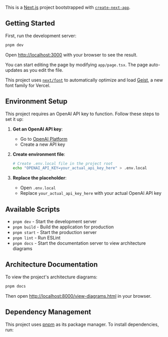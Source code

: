 This is a [Next.js](https://nextjs.org) project bootstrapped with [`create-next-app`](https://nextjs.org/docs/app/api-reference/cli/create-next-app).

## Getting Started

First, run the development server:

```bash
pnpm dev
```

Open [http://localhost:3000](http://localhost:3000) with your browser to see the result.

You can start editing the page by modifying `app/page.tsx`. The page auto-updates as you edit the file.

This project uses [`next/font`](https://nextjs.org/docs/app/building-your-application/optimizing/fonts) to automatically optimize and load [Geist](https://vercel.com/font), a new font family for Vercel.

## Environment Setup

This project requires an OpenAI API key to function. Follow these steps to set it up:

1. **Get an OpenAI API key**:
   - Go to [OpenAI Platform](https://platform.openai.com/api-keys)
   - Create a new API key

2. **Create environment file**:
   ```bash
   # Create .env.local file in the project root
   echo "OPENAI_API_KEY=your_actual_api_key_here" > .env.local
   ```

3. **Replace the placeholder**:
   - Open `.env.local`
   - Replace `your_actual_api_key_here` with your actual OpenAI API key

## Available Scripts

- `pnpm dev` - Start the development server
- `pnpm build` - Build the application for production
- `pnpm start` - Start the production server
- `pnpm lint` - Run ESLint
- `pnpm docs` - Start the documentation server to view architecture diagrams

## Architecture Documentation

To view the project's architecture diagrams:

```bash
pnpm docs
```

Then open [http://localhost:8000/view-diagrams.html](http://localhost:8000/view-diagrams.html) in your browser.

## Dependency Management

This project uses [pnpm](https://pnpm.io/) as its package manager. To install dependencies, run:

